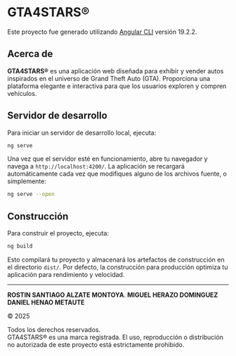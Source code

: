 # GTA4STARS®

Este proyecto fue generado utilizando [Angular CLI](https://github.com/angular/angular-cli) versión 19.2.2.

## Acerca de

**GTA4STARS®** es una aplicación web diseñada para exhibir y vender autos inspirados en el universo de Grand Theft Auto (GTA). Proporciona una plataforma elegante e interactiva para que los usuarios exploren y compren vehículos.

## Servidor de desarrollo

Para iniciar un servidor de desarrollo local, ejecuta:

```bash
ng serve
```

Una vez que el servidor esté en funcionamiento, abre tu navegador y navega a `http://localhost:4200/`. La aplicación se recargará automáticamente cada vez que modifiques alguno de los archivos fuente, o simplemente:

```bash
ng serve --open
```

## Construcción

Para construir el proyecto, ejecuta:

```bash
ng build
```

Esto compilará tu proyecto y almacenará los artefactos de construcción en el directorio `dist/`. Por defecto, la construcción para producción optimiza tu aplicación para rendimiento y velocidad.

---

**ROSTIN SANTIAGO ALZATE MONTOYA**.
**MIGUEL HERAZO DOMINGUEZ**
**DANIEL HENAO METAUTE**

© 2025

Todos los derechos reservados.  
GTA4STARS® es una marca registrada. El uso, reproducción o distribución no autorizada de este proyecto está estrictamente prohibido.
